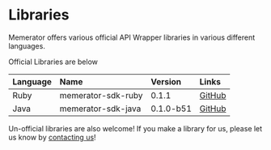 # Libraries

Memerator offers various official API Wrapper libraries in various different languages.

Official Libraries are below

| Language | Name | Version | Links |
| :--- | :--- | :--- | :--- |
| Ruby | memerator-sdk-ruby | 0.1.1 | [GitHub](https://github.com/Memerator/memerator-sdk-ruby) |
| Java | memerator-sdk-java | 0.1.0-b51 | [GitHub](https://github.com/Memerator/memerator-sdk-java) |

Un-official libraries are also welcome! If you make a library for us, please let us know by [contacting us](https://memerator.me/support)!

